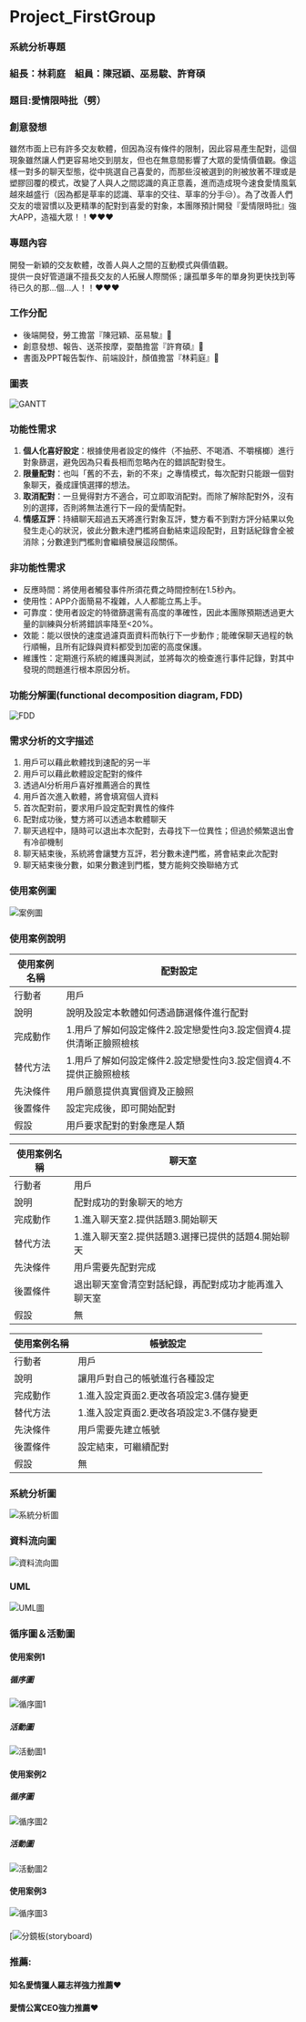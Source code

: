 # Project_FirstGroup
### 系統分析專題 
### 組長：林莉庭　組員：陳冠穎、巫易駿、許育碩

### 題目:愛情限時批（劈）

### 創意發想
雖然市面上已有許多交友軟體，但因為沒有條件的限制，因此容易產生配對，這個現象雖然讓人們更容易地交到朋友，但也在無意間影響了大眾的愛情價值觀。像這樣一對多的聊天型態，從中挑選自己喜愛的，而那些沒被選到的則被放著不理或是塑膠回覆的模式，改變了人與人之間認識的真正意義，進而造成現今速食愛情風氣越來越盛行（因為都是草率的認識、草率的交往、草率的分手:unamused:）。為了改善人們交友的壞習慣以及更精準的配對到喜愛的對象，本團隊預計開發『愛情限時批』強大APP，造福大眾！！:heart::heart::heart:

### 專題內容
開發一新穎的交友軟體，改善人與人之間的互動模式與價值觀。<br>
提供一良好管道讓不擅長交友的人拓展人際關係 ; 讓孤單多年的單身狗更快找到等待已久的那...個...人！！:heart::heart::heart:

### 工作分配
- 後端開發，勞工擔當『陳冠穎、巫易駿』:vibration_mode:<br>
- 創意發想、報告、送茶按摩，耍酷擔當『許育碩』:file_folder:<br>
- 書面及PPT報告製作、前端設計，顏值擔當『林莉庭』:crystal_ball:

### 圖表
![GANTT](系統圖.png "gantt")

### 功能性需求
 1. **個人化喜好設定**：根據使用者設定的條件（不抽菸、不喝酒、不嚼檳榔）進行對象篩選，避免因為只看長相而忽略內在的錯誤配對發生。
 2. **限量配對**：也叫「舊的不去，新的不來」之專情模式，每次配對只能跟一個對象聊天，養成謹慎選擇的想法。
 3. **取消配對**：一旦覺得對方不適合，可立即取消配對。而除了解除配對外，沒有別的選擇，否則將無法進行下一段的愛情配對。
 4. **情感互評**：持續聊天超過五天將進行對象互評，雙方看不到對方評分結果以免發生走心的狀況，彼此分數未達門檻將自動結束這段配對，且對話紀錄會全被消除；分數達到門檻則會繼續發展這段關係。

### 非功能性需求
- 反應時間：將使用者觸發事件所須花費之時間控制在1.5秒內。
- 使用性：APP介面簡易不複雜，人人都能立馬上手。
- 可靠度：使用者設定的特徵篩選需有高度的準確性，因此本團隊預期透過更大量的訓練與分析將錯誤率降至<20%。
- 效能：能以很快的速度過濾頁面資料而執行下一步動作 ; 能確保聊天過程的執行順暢，且所有記錄與資料都受到加密的高度保護。
- 維護性：定期進行系統的維護與測試，並將每次的檢查進行事件記錄，對其中發現的問題進行根本原因分析。

### 功能分解圖(functional decomposition diagram, FDD)
![FDD](FDD.png "FDD")

### 需求分析的文字描述
1. 用戶可以藉此軟體找到速配的另一半
2. 用戶可以藉此軟體設定配對的條件
3. 透過AI分析用戶喜好推薦適合的異性
4. 用戶首次進入軟體，將會填寫個人資料
5. 首次配對前，要求用戶設定配對異性的條件
6. 配對成功後，雙方將可以透過本軟體聊天
7. 聊天過程中，隨時可以退出本次配對，去尋找下一位異性；但過於頻繁退出會有冷卻機制
8. 聊天結束後，系統將會讓雙方互評，若分數未達門檻，將會結束此次配對
9. 聊天結束後分數，如果分數達到門檻，雙方能夠交換聯絡方式

### 使用案例圖
![案例圖](圖.jpg "圖")
### 使用案例說明
使用案例名稱 | 配對設定
--- | --- 
行動者	 | 用戶
說明	 | 說明及設定本軟體如何透過篩選條件進行配對
完成動作	 | 1.用戶了解如何設定條件2.設定戀愛性向3.設定個資4.提供清晰正臉照檢核
替代方法   |	1.用戶了解如何設定條件2.設定戀愛性向3.設定個資4.不提供正臉照檢核
先決條件   |用戶願意提供真實個資及正臉照
後置條件	 |設定完成後，即可開始配對
假設      |用戶要求配對的對象應是人類

使用案例名稱 | 聊天室
--- | --- 
行動者	 | 用戶
說明	 | 配對成功的對象聊天的地方
完成動作	 | 1.進入聊天室2.提供話題3.開始聊天
替代方法   |	1.進入聊天室2.提供話題3.選擇已提供的話題4.開始聊天
先決條件   |用戶需要先配對完成
後置條件	 |退出聊天室會清空對話紀錄，再配對成功才能再進入聊天室
假設      |無

使用案例名稱 | 帳號設定
--- | --- 
行動者	 | 用戶
說明	 | 讓用戶對自己的帳號進行各種設定
完成動作	 | 1.進入設定頁面2.更改各項設定3.儲存變更
替代方法   |	1.進入設定頁面2.更改各項設定3.不儲存變更
先決條件   |用戶需要先建立帳號
後置條件	 |設定結束，可繼續配對
假設      |無
### 系統分析圖
![系統分析圖](SYT.jpg "SYT")
### 資料流向圖
![資料流向圖](DFD.jpg "DFD")
### UML
![UML圖](UML.jpg "UML")
### 循序圖＆活動圖
#### 使用案例1
##### 循序圖
![循序圖1](循序圖1.png "循序圖")
##### 活動圖
![活動圖1](活動圖1.png "活動圖")
#### 使用案例2
##### 循序圖
![循序圖2](循序圖2.png "循序圖")
##### 活動圖
![活動圖2](活動圖2.png "活動圖")
#### 使用案例3
![循序圖3](循環圖.jpg "循環圖")
####
[![分鏡板(storyboard) ](https://youtu.be/aJIhzClxGeo)
### 推薦:
#### 知名愛情獵人羅志祥強力推薦:heart:
#### 愛情公寓CEO強力推薦:heart:
